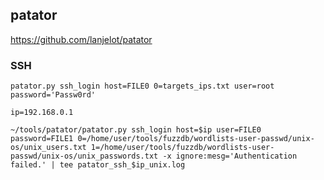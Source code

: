 ## patator

https://github.com/lanjelot/patator

### SSH

```
patator.py ssh_login host=FILE0 0=targets_ips.txt user=root password='Passw0rd'
```

```
ip=192.168.0.1

~/tools/patator/patator.py ssh_login host=$ip user=FILE0 password=FILE1 0=/home/user/tools/fuzzdb/wordlists-user-passwd/unix-os/unix_users.txt 1=/home/user/tools/fuzzdb/wordlists-user-passwd/unix-os/unix_passwords.txt -x ignore:mesg='Authentication failed.' | tee patator_ssh_$ip_unix.log
```



